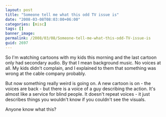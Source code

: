 ```yaml
---
layout: post
title: "Someone tell me what this odd TV issue is"
date: "2008-03-08T08:03:00+06:00"
categories: [misc]
tags: []
banner_image: 
permalink: /2008/03/08/Someone-tell-me-what-this-odd-TV-issue-is
guid: 2697
---
```


So I'm watching cartoons with my kids this morning and the last cartoon only had secondary audio. By that I mean background music. No voices at all. My kids didn't complain, and I explained to them that something was wrong at the cable company probably.

But now something really weird is going on. A new cartoon is on - the voices are back - but there is a voice of a guy describing the action. It's almost like a service for blind people. It doesn't repeat voices - it just describes things you wouldn't know if you couldn't see the visuals.

Anyone know what this?